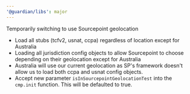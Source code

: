 ```yaml
---
'@guardian/libs': major
---
```


Temporarily switching to use Sourcepoint geolocation

- Load all stubs (tcfv2, usnat, ccpa) regardless of location except for Australia
- Loading all jurisdiction config objects to allow Sourcepoint to choose depending on their geolocation except for Australia
- Australia will use our current geolocation as SP's framework doesn't allow us to load both ccpa and usnat config objects.
- Accept new parameter `isInSourcepointGeolocationTest` into the `cmp.init` function. This will be defaulted to true.
